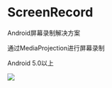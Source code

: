 # ScreenRecord

Android屏幕录制解决方案

通过MediaProjection进行屏幕录制 

Android 5.0以上

![](http://ww1.sinaimg.cn/large/cfeeee4dgy1fpb7o57lvxj20b90mt74d.jpg)